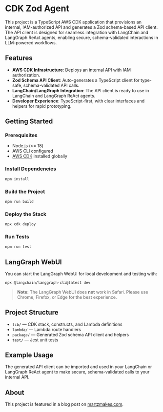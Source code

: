 # CDK Zod Agent

This project is a TypeScript AWS CDK application that provisions an internal, IAM-authorized API and generates a Zod schema-based API client. The API client is designed for seamless integration with LangChain and LangGraph ReAct agents, enabling secure, schema-validated interactions in LLM-powered workflows.

## Features

- **AWS CDK Infrastructure**: Deploys an internal API with IAM authorization.
- **Zod Schema API Client**: Auto-generates a TypeScript client for type-safe, schema-validated API calls.
- **LangChain/LangGraph Integration**: The API client is ready to use in LangChain and LangGraph ReAct agents.
- **Developer Experience**: TypeScript-first, with clear interfaces and helpers for rapid prototyping.

## Getting Started

### Prerequisites
- Node.js (>= 18)
- AWS CLI configured
- [AWS CDK](https://docs.aws.amazon.com/cdk/latest/guide/getting_started.html) installed globally

### Install Dependencies

```bash
npm install
```

### Build the Project

```bash
npm run build
```

### Deploy the Stack

```bash
npx cdk deploy
```

### Run Tests

```bash
npm run test
```

## LangGraph WebUI

You can start the LangGraph WebUI for local development and testing with:

```bash
npx @langchain/langgraph-cli@latest dev
```

> **Note:** The LangGraph WebUI does **not** work in Safari. Please use Chrome, Firefox, or Edge for the best experience.

## Project Structure

- `lib/` — CDK stack, constructs, and Lambda definitions
- `lambda/` — Lambda route handlers
- `package/` — Generated Zod schema API client and helpers
- `test/` — Jest unit tests

## Example Usage

The generated API client can be imported and used in your LangChain or LangGraph ReAct agent to make secure, schema-validated calls to your internal API.

## About

This project is featured in a blog post on [martzmakes.com](https://martzmakes.com/).
